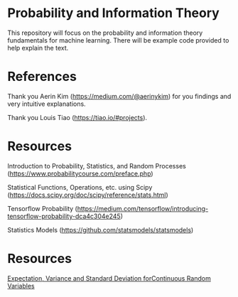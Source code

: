 # Probability and Information Theory

This repository will focus on the probability and information theory fundamentals for machine learning. There will be example code provided to help explain the text.

# References

Thank you Aerin Kim (https://medium.com/@aerinykim) for you findings and very intuitive explanations.

Thank you Louis Tiao (https://tiao.io/#projects).


# Resources

Introduction to Probability, Statistics, and Random Processes (https://www.probabilitycourse.com/preface.php)

Statistical Functions, Operations, etc. using Scipy (https://docs.scipy.org/doc/scipy/reference/stats.html)

Tensorflow Probability (https://medium.com/tensorflow/introducing-tensorflow-probability-dca4c304e245)

Statistics Models (https://github.com/statsmodels/statsmodels)

# Resources

[Expectation, Variance and Standard Deviation forContinuous Random Variables](https://ocw.mit.edu/courses/mathematics/18-05-introduction-to-probability-and-statistics-spring-2014/readings/MIT18_05S14_Reading6a.pdf)

